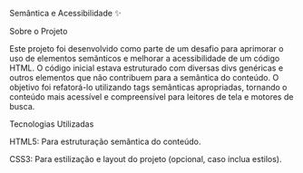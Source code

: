 Semântica e Acessibilidade ✨

Sobre o Projeto

Este projeto foi desenvolvido como parte de um desafio para aprimorar o uso de elementos semânticos e melhorar a acessibilidade de um código HTML. O código inicial estava estruturado com diversas divs genéricas e outros elementos que não contribuem para a semântica do conteúdo. O objetivo foi refatorá-lo utilizando tags semânticas apropriadas, tornando o conteúdo mais acessível e compreensível para leitores de tela e motores de busca.

Tecnologias Utilizadas

HTML5: Para estruturação semântica do conteúdo.

CSS3: Para estilização e layout do projeto (opcional, caso inclua estilos).

